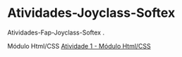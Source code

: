 # Atividades-Joyclass-Softex
Atividades-Fap-Joyclass-Softex  .

Módulo Html/CSS
[Atividade 1 - Módulo Html/CSS]([http://localhost/](https://github.com/rinaldovilela/Atividades-Joyclass-Softex/tree/main/Joyclass%20-%20Atividade%20Softex%20Html%201)https://github.com/rinaldovilela/Atividades-Joyclass-Softex/tree/main/Joyclass%20-%20Atividade%20Softex%20Html%201)
